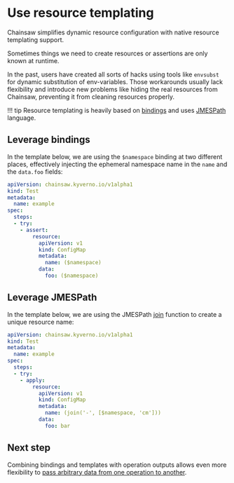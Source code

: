 # Use resource templating

Chainsaw simplifies dynamic resource configuration with native resource templating support.

Sometimes things we need to create resources or assertions are only known at runtime.

In the past, users have created all sorts of hacks using tools like `envsubst` for dynamic substitution of env-variables.
Those workarounds usually lack flexibility and introduce new problems like hiding the real resources from Chainsaw, preventing it from cleaning resources properly.

!!! tip
    Resource templating is heavily based on [bindings](./bindings.md) and uses [JMESPath](https://jmespath.site/) language.

## Leverage bindings

In the template below, we are using the `$namespace` binding at two different places, effectively injecting the ephemeral namespace name in the `name` and the `data.foo` fields:

```yaml
apiVersion: chainsaw.kyverno.io/v1alpha1
kind: Test
metadata:
  name: example
spec:
  steps:
  - try:
    - assert:
        resource:
          apiVersion: v1
          kind: ConfigMap
          metadata:
            name: ($namespace)
          data:
            foo: ($namespace)
```

## Leverage JMESPath

In the template below, we are using the JMESPath [join](https://jmespath.org/proposals/functions.html#join) function to create a unique resource name:

```yaml
apiVersion: chainsaw.kyverno.io/v1alpha1
kind: Test
metadata:
  name: example
spec:
  steps:
  - try:
    - apply:
        resource:
          apiVersion: v1
          kind: ConfigMap
          metadata:
            name: (join('-', [$namespace, 'cm']))
          data:
            foo: bar
```

## Next step

Combining bindings and templates with operation outputs allows even more flexibility to [pass arbitrary data from one operation to another](./operation-outputs.md).
